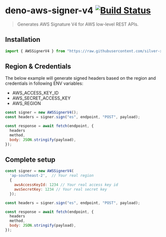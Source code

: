 # deno-aws-signer-v4 [![Build Status](https://travis-ci.org/silver-xu/deno-aws-sign-v4.svg?branch=master)](https://travis-ci.org/silver-xu/deno-aws-sign-v4)

> Generates AWS Signature V4 for AWS low-level REST APIs.

## Installation

```javascript
import { AWSSignerV4 } from "https://raw.githubusercontent.com/silver-xu/deno-aws-sign-v4/master/src/mod.ts";
```

## Region & Credentials

The below example will generate signed headers based on the region and credentials in following ENV variables:

- AWS_ACCESS_KEY_ID
- AWS_SECRET_ACCESS_KEY
- AWS_REGION

```javascript
const signer = new AWSSignerV4();
const headers = signer.sign("es", endpoint, "POST", payload);

const response = await fetch(endpoint, {
  headers
  method,
  body: JSON.stringify(payload),
});

```

## Complete setup

```javascript
const signer = new AWSSignerV4(
  'ap-southeast-2',  // Your real region
  {
    awsAccessKeyId: 1234 // Your real access key id
    awsSecretKey: 1234 // Your real secret key
  });

const headers = signer.sign("es", endpoint, "POST", payload);

const response = await fetch(endpoint, {
  headers
  method,
  body: JSON.stringify(payload),
});

```
